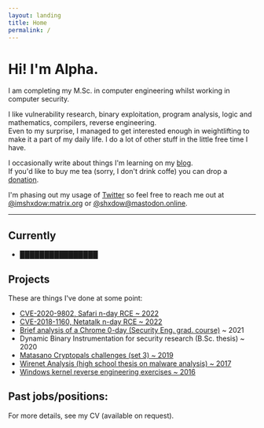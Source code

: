 ```yaml
---
layout: landing
title: Home
permalink: /
---
```


# Hi! I'm Alpha.

I am completing my M.Sc. in computer engineering whilst working in
computer security.  

I like vulnerability research, binary exploitation, program analysis, logic and
mathematics, compilers, reverse engineering.  
Even to my surprise, I managed to get interested enough in
weightlifting to make it a part of my daily life. I do a
lot of other stuff in the little free time I have.

I occasionally write about things I'm learning on my
[blog](/blog).  
If you'd like to buy me tea (sorry, I don't drink coffe)
you can drop a [donation](https://ko-fi.com/shxdow).

I'm phasing out my usage of [Twitter](https://twitter.com/shxdowtc) so
feel free to reach me out at
[@imshxdow:matrix.org](https://matrix.to/#/@imshxdow:matrix.org)
or 
[@shxdow@mastodon.online](https://mastodon.online/@shxdow#).

* * *

Currently
--------------------

*   ████████████████
<!-- *   I'm ████ for ████ focusing on ████ -->

Projects
-------------

These are things I've done at some point:

*   [CVE-2020-9802, Safari n-day RCE ~ 2022](/cve-2020-9802)
*   [CVE-2018-1160, Netatalk n-day RCE ~ 2022](/cve-2018-1160)
*   [Brief analysis of a Chrome 0-day (Security Eng. grad. course)](https://raw.githubusercontent.com/shxdow/talks/main/short-browser-exploitation.pdf) ~ 2021
*   Dynamic Binary Instrumentation for security research (B.Sc. thesis) ~ 2020
*   [Matasano Cryptopals challenges (set 3) ~ 2019](https://github.com/shxdow/matasano)
*   [Wirenet Analysis (high school thesis on malware analysis) ~ 2017](https://github.com/shxdow/wirenet-analysis)
*   [Windows kernel reverse engineering exercises ~ 2016](https://github.com/shxdow/low-level-exercises/tree/master/practical-reverse-engineering)

Past jobs/positions:
--------------------

For more details, see my CV (available on request).

<a rel="me" href="https://mastodon.online/@shxdow"></a>

